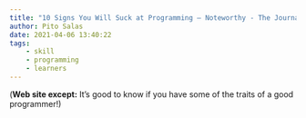 ```yaml
---
title: "10 Signs You Will Suck at Programming – Noteworthy - The Journal Blog"
author: Pito Salas
date: 2021-04-06 13:40:22
tags:
    - skill
    - programming
    - learners
---
```



(**Web site except:** It’s good to know if you have some of the traits of a good programmer!) 
